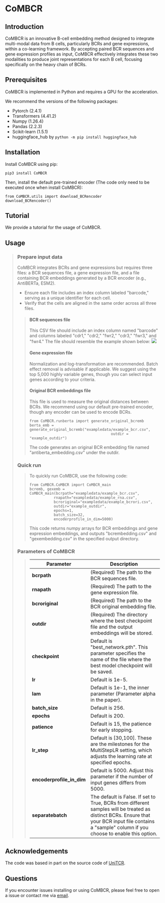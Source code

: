 # CoMBCR
## Introduction
CoMBCR is an innovative B-cell embedding method designed to integrate multi-modal data from B cells, particularly BCRs and gene expressions, within a co-learning framework. By accepting paired BCR sequences and gene expression profiles as input, CoMBCR effectively integrates these two modalities to produce joint representations for each B cell, focusing specifically on the heavy chain of BCRs. 
## Prerequisites
CoMBCR is implemented in Python and requires a GPU for the acceleration. 

We recommend the versions of the following packages:  
- Pytorch (2.4.1)  
- Transformers (4.41.2)  
- Numpy (1.26.4)  
- Pandas (2.2.3)  
- Scikit-learn (1.5.1)  
- huggingface_hub by ```python -m pip install huggingface_hub```

## Installation
Install CoMBCR using pip:

```
pip3 install CoMBCR
```
Then, install the default pre-trained encoder (The code only need to be executed once when install CoMBCR):
```
from CoMBCR.utils import download_BCRencoder
download_BCRencoder()
```
## Tutorial
We provide a tutorial for the usage of CoMBCR.
## Usage
> ### Prepare input data
> CoMBCR integrates BCRs and gene expressions but requires three files: a BCR sequences file, a gene expression file, and a file containing BCR embeddings generated by a BCR encoder (e.g., AntiBERTa, ESM2).  
> - Ensure each file includes an index column labeled "barcode," serving as a unique identifier for each cell.   
> - Verify that the cells are aligned in the same order across all three files.
>> #### BCR sequences file
>> This CSV file should include an index column named "barcode" and columns labeled "cdr1," "cdr2," "fwr2," "cdr3," "fwr3," and "fwr4." The file should resemble the example shown below: ![](images/BCRs.png)
>> #### Gene expression file
>> Normalization and log-transformation are recommended. Batch effect removal is advisable if applicable. We suggest using the top 5,000 highly variable genes, though you can select input genes according to your criteria.
>> #### Original BCR embeddings file
>> This file is used to measure the original distances between BCRs. We recommend using our default pre-trained encoder, though any encoder can be used to encode BCRs. 
>> ```
>> from CoMBCR.runberta import generate_original_bcremb
>> berta_emb = generate_original_bcremb("exampledata/example_bcr.csv",
>>                                      outdir = "example_outdir")
>> ```
>> The code generates an original BCR embedding file named "antiberta_embedding.csv" under the outdir.
> ### Quick run
>> To quickly run CoMBCR, use the following code:  
>> ```
>> from CoMBCR.CoMBCR import CoMBCR_main
>> bcremb, gexemb = CoMBCR_main(bcrpath="exampledata/example_bcr.csv", 
>>            rnapath="exampledata/example_rna.csv", 
>>            bcroriginal="exampledata/example_bcrori.csv", 
>>            outdir="example_outdir",
>>            epochs=1,
>>            batch_size=32,
>>            encoderprofile_in_dim=5000)
>> ```
>> This code returns numpy arrays for BCR embeddings and gene expression embeddings, and outputs "bcrembedding.csv" and "gexembedding.csv" in the specified output directory.
> ### Parameters of CoMBCR
>> | Parameter | Description |
>> | ------------- | ------------- |
>> | **bcrpath** | (Required) The path to the BCR sequences file.|
>> | **rnapath** | (Required) The path to the gene expression file.|
>> | **bcroriginal**| (Required) The path to the BCR original embedding file.|
>> |**outdir**|(Required) The directory where the best checkpoint file and the output embeddings will be stored.|
>> |**checkpoint**|Default is "best_network.pth". This parameter specifies the name of the file where the best model checkpoint will be saved.|
>> |**lr**|Default is 1e-5.|
>> |**lam**| Default is 1e-1, the inner parameter (Parameter alpha in the paper).|
>> |**batch_size** | Default is 256.|
>> |**epochs** | Default is 200.|
>> |**patience**| Default is 15, the patience for early stopping.|
>> |**lr_step** | Default is [30,100]. These are the milestones for the MultiStepLR setting, which adjusts the learning rate at specified epochs.|
>> |**encoderprofile_in_dim**| Default is 5000. Adjust this parameter if the number of input genes differs from 5000.|
>> |**separatebatch**|The default is False. If set to True, BCRs from different samples will be treated as distinct BCRs. Ensure that your BCR input file contains a "sample" column if you choose to enable this option. |

## Acknowledgements
The code was based in part on the source code of [UniTCR](https://github.com/bm2-lab/UniTCR/tree/main).
## Questions
If you encounter issues installing or using CoMBCR, please feel free to open a issue or contact me via [email](yipingzou2-c@my.cityu.edu.hk).

